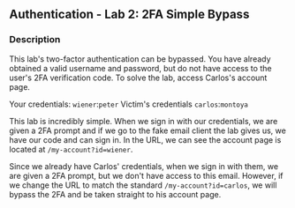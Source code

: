 ## Authentication - Lab 2: 2FA Simple Bypass

### Description
This lab's two-factor authentication can be bypassed. You have already obtained a valid username and password, but do not have access to the user's 2FA verification code. To solve the lab, access Carlos's account page.

Your credentials: `wiener`:`peter`
Victim's credentials `carlos`:`montoya`


This lab is incredibly simple. When we sign in with our credentials, we are given a 2FA prompt and if we go to the fake email client the lab gives us, we have our code and can sign in. In the URL, we can see the account page is located at `/my-account?id=wiener`. 

Since we already have Carlos' credentials, when we sign in with them, we are given a 2FA prompt, but we don't have access to this email. However, if we change the URL to match the standard `/my-account?id=carlos`, we will bypass the 2FA and be taken straight to his account page.